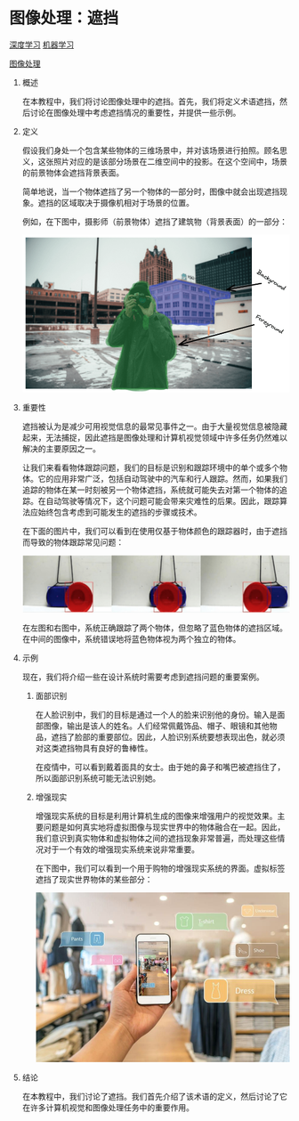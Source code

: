 # 图像处理：遮挡

[深度学习](https://www.baeldung.com/cs/category/ai/deep-learning) [机器学习](https://www.baeldung.com/cs/category/ai/ml)

[图像处理](https://www.baeldung.com/cs/tag/image-processing)

1. 概述

    在本教程中，我们将讨论图像处理中的遮挡。首先，我们将定义术语遮挡，然后讨论在图像处理中考虑遮挡情况的重要性，并提供一些示例。

2. 定义

    假设我们身处一个包含某些物体的三维场景中，并对该场景进行拍照。顾名思义，这张照片对应的是该部分场景在二维空间中的投影。在这个空间中，场景的前景物体会遮挡背景表面。

    简单地说，当一个物体遮挡了另一个物体的一部分时，图像中就会出现遮挡现象。遮挡的区域取决于摄像机相对于场景的位置。

    例如，在下图中，摄影师（前景物体）遮挡了建筑物（背景表面）的一部分：

    ![遮挡定义](pic/occlusion_definition.webp)

3. 重要性

    遮挡被认为是减少可用视觉信息的最常见事件之一。由于大量视觉信息被隐藏起来，无法捕捉，因此遮挡是图像处理和计算机视觉领域中许多任务仍然难以解决的主要原因之一。

    让我们来看看物体跟踪问题，我们的目标是识别和跟踪环境中的单个或多个物体。它的应用非常广泛，包括自动驾驶中的汽车和行人跟踪。然而，如果我们追踪的物体在某一时刻被另一个物体遮挡，系统就可能失去对第一个物体的追踪。在自动驾驶等情况下，这个问题可能会带来灾难性的后果。因此，跟踪算法应始终包含考虑到可能发生的遮挡的步骤或技术。

    在下面的图片中，我们可以看到在使用仅基于物体颜色的跟踪器时，由于遮挡而导致的物体跟踪常见问题：

    ![遮挡](pic/occlusion.webp)

    在左图和右图中，系统正确跟踪了两个物体，但忽略了蓝色物体的遮挡区域。在中间的图像中，系统错误地将蓝色物体视为两个独立的物体。

4. 示例

    现在，我们将介绍一些在设计系统时需要考虑到遮挡问题的重要案例。

    1. 面部识别

        在人脸识别中，我们的目标是通过一个人的脸来识别他的身份。输入是面部图像，输出是该人的姓名。人们经常佩戴饰品、帽子、眼镜和其他物品，遮挡了脸部的重要部位。因此，人脸识别系统要想表现出色，就必须对这类遮挡物具有良好的鲁棒性。

        在疫情中，可以看到戴着面具的女士。由于她的鼻子和嘴巴被遮挡住了，所以面部识别系统可能无法识别她。

    2. 增强现实

        增强现实系统的目标是利用计算机生成的图像来增强用户的视觉效果。主要问题是如何真实地将虚拟图像与现实世界中的物体融合在一起。因此，我们意识到真实物体和虚拟物体之间的遮挡现象非常普遍，而处理这些情况对于一个有效的增强现实系统来说非常重要。

        在下图中，我们可以看到一个用于购物的增强现实系统的界面。虚拟标签遮挡了现实世界物体的某些部分：

        ![增强现实](pic/augmented.jpg)

5. 结论

    在本教程中，我们讨论了遮挡。我们首先介绍了该术语的定义，然后讨论了它在许多计算机视觉和图像处理任务中的重要作用。

